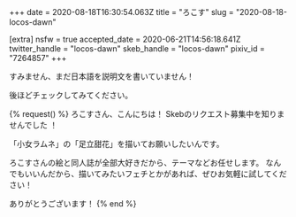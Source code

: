 +++
date = 2020-08-18T16:30:54.063Z
title = "ろこす"
slug = "2020-08-18-locos-dawn"

[extra]
nsfw = true
accepted_date = 2020-06-21T14:56:18.641Z
twitter_handle = "locos-dawn"
skeb_handle = "locos-dawn"
pixiv_id = "7264857"
+++

すみません、まだ日本語を説明文を書いていません！

後ほどチェックしてみてください。

{% request() %}
ろこすさん、こんにちは！
Skebのリクエスト募集中を知りませんでした ！

「小女ラムネ」の「足立甜花」を描いてお願いしたいんです。

ろこすさんの絵と同人誌が全部大好きだから、テーマなどお任せします。
なんでもいいんだから、描いてみたいフェチとかがあれば、ぜひお気軽に試してください！

ありがとうございます！
{% end %}
